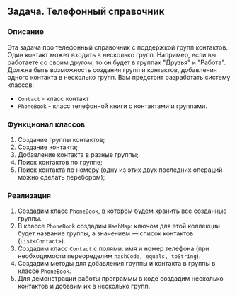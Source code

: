 ## Задача. Телефонный справочник

### Описание
Эта задача про телефонный справочник с поддержкой групп контактов. Один контакт может входить в несколько групп.
Например, если вы работаете со своим другом, то он будет в группах "Друзья" и "Работа".
Должна быть возможность создания групп и контактов, добавления одного контакта в несколько групп.
Вам предстоит разработать систему классов:
* `Contact` - класс контакт
* `PhoneBook` - класс телефонной книги с контактами и группами.

### Функционал классов
1. Создание группы контактов;
2. Создание контакта;
3. Добавление контакта в разные группы;
4. Поиск контактов по группе;
5. Поиск контакта по номеру (одну из этих двух последних операций можно сделать перебором);

### Реализация
1. Создадим класс `PhoneBook`, в котором будем хранить все созданные группы.
2. В классе `PhoneBook` создадим `HashMap`: ключом для этой коллекции будет название группы, а значением — список контактов (`List<Contact>`).
3. Создадим класс `Contact` c полями: имя и номер телефона (при необходимости переоределим `hashCode, equals, toString`).
4. Создадим методы для добавления группы и контакта в группы в классе `PhoneBook`.
5. Для демонстрации работы программы в коде создадим несколько контактов и добавим их в несколько групп.

